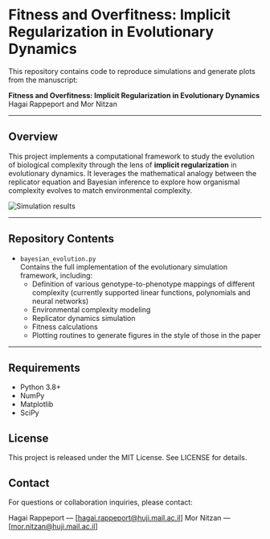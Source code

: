 # Fitness and Overfitness: Implicit Regularization in Evolutionary Dynamics

This repository contains code to reproduce simulations and generate plots from the manuscript:

**Fitness and Overfitness: Implicit Regularization in Evolutionary Dynamics**  
Hagai Rappeport and Mor Nitzan  


---

## Overview

This project implements a computational framework to study the evolution of biological complexity through the lens of **implicit regularization** in evolutionary dynamics. It leverages the mathematical analogy between the replicator equation and Bayesian inference to explore how organismal complexity evolves to match environmental complexity.


![Simulation results](images/overfitness_github_fig.png "Selection dynamics of an optimal replicator/hypothesis")


---

## Repository Contents

- `bayesian_evolution.py`  
  Contains the full implementation of the evolutionary simulation framework, including:  
  - Definition of various genotype-to-phenotype mappings of different complexity (currently supported linear functions, polynomials and neural networks)  
  - Environmental complexity modeling  
  - Replicator dynamics simulation  
  - Fitness calculations 
  - Plotting routines to generate figures in the style of those in the paper

---

## Requirements

- Python 3.8+  
- NumPy  
- Matplotlib  
- SciPy  


## License
This project is released under the MIT License. See LICENSE for details.

## Contact
For questions or collaboration inquiries, please contact:

Hagai Rappeport — [hagai.rappeport@huji.mail.ac.il]
Mor Nitzan — [mor.nitzan@huji.mail.ac.il]

